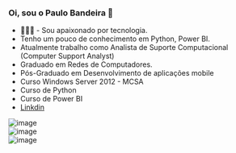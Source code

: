 ### Oi, sou o Paulo Bandeira 👋

  -  👨🏻‍💻 - Sou apaixonado por tecnologia.
  -  Tenho um pouco de conhecimento em Python, Power BI.
  -  Atualmente trabalho como Analista de Suporte Computacional (Computer Support Analyst)
  -  Graduado em Redes de Computadores.
  -  Pós-Graduado em Desenvolvimento de aplicações mobile
  -  Curso Windows Server 2012 - MCSA
  -  Curso de Python 
  -  Curso de Power BI
  -  [Linkdin](https://www.linkedin.com/in/paulo-roberto-ribeiro-bandeira-a55500243/)


![image](https://user-images.githubusercontent.com/118223817/223816298-42b299e1-3843-406f-866f-e03df1209887.png)  
![image](https://user-images.githubusercontent.com/118223817/223816650-883d0aea-7021-4673-b47e-4427a18193ee.png)  
![image](https://user-images.githubusercontent.com/118223817/223817321-08fe6387-f7a5-4652-bc92-dbabb39ba0b9.png)

          
<!--

            
          
**paulimbandeira/paulimbandeira** is a ✨ _special_ ✨ repository because its `README.md` (this file) appears on your GitHub profile.

Here are some ideas to get you started:

- 🔭 I’m currently working on ...
- 🌱 I’m currently learning ...
- 👯 I’m looking to collaborate on ...
- 🤔 I’m looking for help with ...
- 💬 Ask me about ...
- 📫 How to reach me: ...
- 😄 Pronouns: ...
- ⚡ Fun fact: ...
-->
